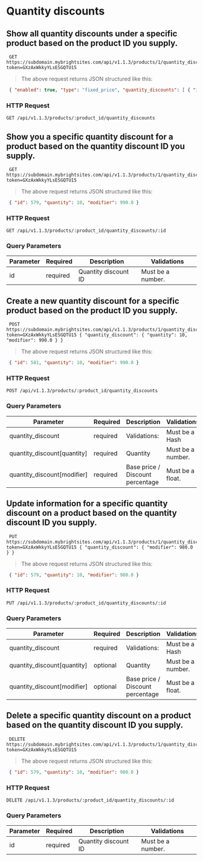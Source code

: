 #  Quantity discounts

## Show all quantity discounts under a specific product based on the product ID you supply.

```shell
 GET https://subdomain.mybrightsites.com/api/v1.1.3/products/1/quantity_discounts?token=GXzAxWkkyYLsESGQTU15
```

> The above request returns JSON structured like this:

```json
 { "enabled": true, "type": "fixed_price", "quantity_discounts": [ { "id": 579, "quantity": 5, "modifier": 1000.0 }, { "id": 580, "quantity": 10, "modifier": 990.0 }, { "id": 581, "quantity": 100, "modifier": 900.0 } ] }
```

### HTTP Request

`GET /api/v1.1.3/products/:product_id/quantity_discounts`



## Show you a specific quantity discount for a product based on the quantity discount ID you supply.

```shell
 GET https://subdomain.mybrightsites.com/api/v1.1.3/products/1/quantity_discounts/579?token=GXzAxWkkyYLsESGQTU15
```

> The above request returns JSON structured like this:

```json
 { "id": 579, "quantity": 10, "modifier": 990.0 }
```

### HTTP Request

`GET /api/v1.1.3/products/:product_id/quantity_discounts/:id`

### Query Parameters

Parameter | Required | Description | Validations
--------- | -------- | ----------- | -----------
id  |  required  | Quantity discount ID |  Must be a number.


## Create a new quantity discount for a specific product based on the product ID you supply.

```shell
 POST https://subdomain.mybrightsites.com/api/v1.1.3/products/1/quantity_discounts?token=GXzAxWkkyYLsESGQTU15 { "quantity_discount": { "quantity": 10, "modifier": 990.0 } }
```

> The above request returns JSON structured like this:

```json
 { "id": 581, "quantity": 10, "modifier": 990.0 }
```

### HTTP Request

`POST /api/v1.1.3/products/:product_id/quantity_discounts`

### Query Parameters

Parameter | Required | Description | Validations
--------- | -------- | ----------- | -----------
quantity_discount  |  required  | Validations: |  Must be a Hash
quantity_discount[quantity]  |  required  | Quantity |  Must be a number.
quantity_discount[modifier]  |  required  | Base price / Discount percentage |  Must be a float.


## Update information for a specific quantity discount on a product based on the quantity discount ID you supply.

```shell
 PUT https://subdomain.mybrightsites.com/api/v1.1.3/products/1/quantity_discounts/579?token=GXzAxWkkyYLsESGQTU15 { "quantity_discount": { "modifier": 980.0 } }
```

> The above request returns JSON structured like this:

```json
 { "id": 579, "quantity": 10, "modifier": 980.0 }
```

### HTTP Request

`PUT /api/v1.1.3/products/:product_id/quantity_discounts/:id`

### Query Parameters

Parameter | Required | Description | Validations
--------- | -------- | ----------- | -----------
quantity_discount  |  required  | Validations: |  Must be a Hash
quantity_discount[quantity]  |  optional  | Quantity |  Must be a number.
quantity_discount[modifier]  |  optional  | Base price / Discount percentage |  Must be a float.


## Delete a specific quantity discount on a product based on the quantity discount ID you supply.

```shell
 DELETE https://subdomain.mybrightsites.com/api/v1.1.3/products/1/quantity_discounts/579?token=GXzAxWkkyYLsESGQTU15
```

> The above request returns JSON structured like this:

```json
 { "id": 579, "quantity": 10, "modifier": 980.0 }
```

### HTTP Request

`DELETE /api/v1.1.3/products/:product_id/quantity_discounts/:id`

### Query Parameters

Parameter | Required | Description | Validations
--------- | -------- | ----------- | -----------
id  |  required  | Quantity discount ID |  Must be a number.


